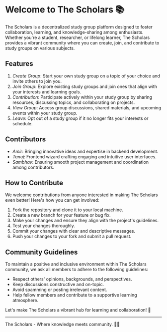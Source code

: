 # Welcome to The Scholars 📚

The Scholars is a decentralized study group platform designed to foster collaboration, learning, and knowledge-sharing among enthusiasts. Whether you're a student, researcher, or lifelong learner, The Scholars provides a vibrant community where you can create, join, and contribute to study groups on various subjects.

## Features

1. *Create Group*: Start your own study group on a topic of your choice and invite others to join you.
2. *Join Group*: Explore existing study groups and join ones that align with your interests and learning goals.
3. *Contribution*: Participate actively within your study group by sharing resources, discussing topics, and collaborating on projects.
4. *View Group*: Access group discussions, shared materials, and upcoming events within your study group.
5. *Leave*: Opt out of a study group if it no longer fits your interests or schedule.

## Contributors

- *Amir*: Bringing innovative ideas and expertise in backend development.
- *Tanuj*: Frontend wizard crafting engaging and intuitive user interfaces.
- *Sambhav*: Ensuring smooth project management and coordination among contributors.

## How to Contribute

We welcome contributions from anyone interested in making The Scholars even better! Here's how you can get involved:

1. Fork the repository and clone it to your local machine.
2. Create a new branch for your feature or bug fix.
3. Make your changes and ensure they align with the project's guidelines.
4. Test your changes thoroughly.
5. Commit your changes with clear and descriptive messages.
6. Push your changes to your fork and submit a pull request.

## Community Guidelines

To maintain a positive and inclusive environment within The Scholars community, we ask all members to adhere to the following guidelines:

- Respect others' opinions, backgrounds, and perspectives.
- Keep discussions constructive and on-topic.
- Avoid spamming or posting irrelevant content.
- Help fellow members and contribute to a supportive learning atmosphere.

Let's make The Scholars a vibrant hub for learning and collaboration! 🚀

---

The Scholars - Where knowledge meets community. 📖✨
